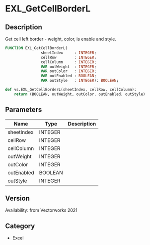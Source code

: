 # EXL_GetCellBorderL

## Description
Get cell left border - weight, color, is enable and style.

```pascal
FUNCTION EXL_GetCellBorderL(
				sheetIndex     : INTEGER;
				cellRow        : INTEGER;
				cellColumn     : INTEGER;
				VAR outWeight  : INTEGER;
				VAR outColor   : INTEGER;
				VAR outEnabled : BOOLEAN;
				VAR outStyle   : INTEGER): BOOLEAN;
```

```python
def vs.EXL_GetCellBorderL(sheetIndex, cellRow, cellColumn):
    return (BOOLEAN, outWeight, outColor, outEnabled, outStyle)
```

## Parameters
|Name|Type|Description|
|---|---|---|
|sheetIndex|INTEGER|   |
|cellRow|INTEGER|   |
|cellColumn|INTEGER|   |
|outWeight|INTEGER|   |
|outColor|INTEGER|   |
|outEnabled|BOOLEAN|   |
|outStyle|INTEGER|   |

## Version
Availability: from Vectorworks 2021

## Category
* Excel

